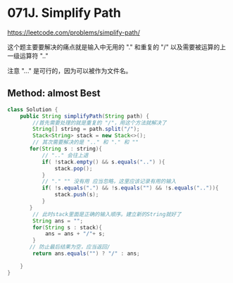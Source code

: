 # 071J. Simplify Path
https://leetcode.com/problems/simplify-path/

这个题主要要解决的痛点就是输入中无用的 "." 和重复的 "/"
以及需要被运算的上一级运算符 ".."

注意 "..." 是可行的，因为可以被作为文件名。
## Method: almost Best

```Java
class Solution {
    public String simplifyPath(String path) {
        //首先需要处理的就是重复的 "/"，用这个方法就解决了
        String[] string = path.split("/");
        Stack<String> stack = new Stack<>();
        // 其次需要解决的是 ".." 和 "." 和 ""
       for(String s : string){
           // ".." 会往上退
           if( !stack.empty() && s.equals("..") ){
               stack.pop();
           }
           // "." "" 没有用 应当忽略，这里应该记录有用的输入
           if( !s.equals(".") && !s.equals("") && !s.equals("..")){
               stack.push(s);
           }
       }
        // 此时stack里面是正确的输入顺序。建立新的String就好了
        String ans = "";
        for(String s : stack){
            ans = ans + "/"+ s;
        }
       // 防止最后结果为空，应当返回/
        return ans.equals("") ? "/" : ans;

    }
}
```
